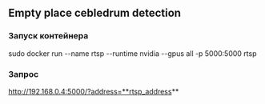 ## Empty place cebledrum detection

### Запуск контейнера
sudo docker run --name rtsp --runtime nvidia --gpus all -p 5000:5000 rtsp

### Запрос
http://192.168.0.4:5000/?address=**rtsp_address**

